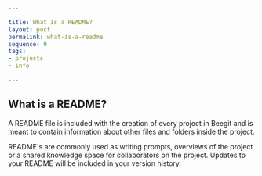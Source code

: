 ```yaml
---

title: What is a README?
layout: post
permalink: what-is-a-readme
sequence: 9 
tags:
- projects
- info

---
```


## What is a README?
A README file is included with the creation of every project in Beegit and is meant to contain information about other files and folders inside the project. 

README's are commonly used as writing prompts, overviews of the project or a shared knowledge space for collaborators on the project. Updates to your README will be included in your version history. 
